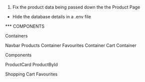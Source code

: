 
1) Fix the product data being passed down the the Product Page


* Hide the database details in a .env file





*** COMPONENTS


Containers

Navbar
Products Container
Favourites Container
Cart Container





Components

ProductCard
ProductById

Shopping Cart
Favourites
